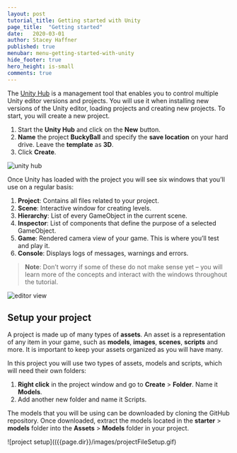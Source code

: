 ```yaml
---
layout: post
tutorial_title: Getting started with Unity
page_title:  "Getting started"
date:   2020-03-01
author: Stacey Haffner
published: true
menubar: menu-getting-started-with-unity
hide_footer: true
hero_height: is-small
comments: true
---
```

The [Unity Hub](https://docs.unity3d.com/Manual/GettingStartedInstallingHub.html) is a management tool that enables you to control multiple Unity editor versions and projects. You will use it when installing new versions of the Unity editor, loading projects and creating new projects. To start, you will create a new project.
1. Start the **Unity Hub** and click on the **New** button.
2. **Name** the project **BuckyBall** and specify the **save location** on your hard drive. Leave the **template** as **3D**.
3. Click **Create**.

![unity hub]({{page.dir}}/images/hub.jpg)

Once Unity has loaded with the project you will see six windows that you’ll use on a regular basis:

1. **Project**: Contains all files related to your project.
2. **Scene**: Interactive window for creating levels.
3. **Hierarchy**: List of every GameObject in the current scene.
4. **Inspector**: List of components that define the purpose of a selected GameObject.
5. **Game**: Rendered camera view of your game. This is where you’ll test and play it.
6. **Console**: Displays logs of messages, warnings and errors.

> **Note**: Don’t worry if some of these do not make sense yet – you will learn more of the concepts and interact with the windows throughout the tutorial.

![editor view]({{page.dir}}/images/editorView.jpg)

## Setup your project
A project is made up of many types of **assets**. An asset is a representation of any item in your game, such as **models**, **images**, **scenes**, **scripts** and more. It is important to keep your assets organized as you will have many.

In this project you will use two types of assets, models and scripts, which will need their own folders:

1. **Right click** in the project window and go to **Create** > **Folder**. Name it **Models**.
2. Add another new folder and name it Scripts.

The models that you will be using can be downloaded by cloning the GitHub repository. Once downloaded, extract the models located in the **starter** > **models** folder into the **Assets** > **Models** folder in your project.

![project setup](({{page.dir}}/images/projectFileSetup.gif)


